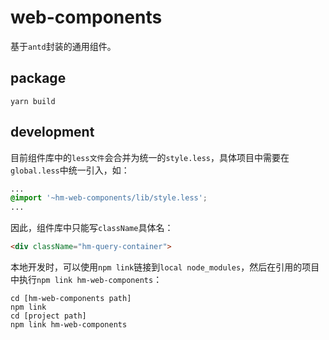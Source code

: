 # web-components

基于`antd`封装的通用组件。

## package

```console
yarn build
```

## development

目前组件库中的`less文件`会合并为统一的`style.less`，具体项目中需要在`global.less`中统一引入，如：

```css
...
@import '~hm-web-components/lib/style.less';
...
```

因此，组件库中只能写`className`具体名：

```html
<div className="hm-query-container">
```

本地开发时，可以使用`npm link`链接到`local node_modules`，然后在引用的项目中执行`npm link hm-web-components`：

```console
cd [hm-web-components path]
npm link
cd [project path]
npm link hm-web-components
```
